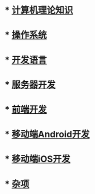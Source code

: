 
# * [计算机理论知识](https://github.com/geekist/developer_guide/blob/main/计算机理论.md)

# * [操作系统](https://github.com/geekist/developer_guide/blob/main/operationsystem.md)

# * [开发语言](https://github.com/geekist/developer_guide/blob/main/developing_language.md)

# * [服务器开发](https://github.com/geekist/developer_guide/blob/main/server.md)

# * [前端开发](https://github.com/geekist/developer_guide/blob/main/frontend/frontend.md)

# * [移动端Android开发](https://github.com/geekist/developer_guide/blob/main/android.md)

# * [移动端iOS开发](https://github.com/geekist/developer_guide/blob/main/ios.md)

# * [杂项](https://github.com/geekist/developer_guide/blob/main/杂项.md)
